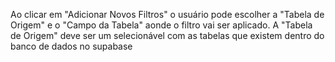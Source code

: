 Ao clicar em "Adicionar Novos Filtros" o usuário pode escolher a "Tabela de Origem" e o "Campo da Tabela" aonde o filtro vai ser aplicado.
A "Tabela de Origem" deve ser um selecionável com as tabelas que existem dentro do banco de dados no supabase